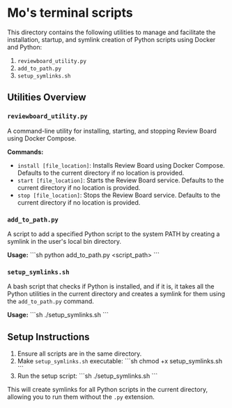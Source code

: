 # Mo's terminal scripts

This directory contains the following utilities to manage and facilitate the installation, startup, and symlink creation of Python scripts using Docker and Python:

1. `reviewboard_utility.py`
2. `add_to_path.py`
3. `setup_symlinks.sh`

## Utilities Overview

### `reviewboard_utility.py`

A command-line utility for installing, starting, and stopping Review Board using Docker Compose.

**Commands:**
- `install [file_location]`: Installs Review Board using Docker Compose. Defaults to the current directory if no location is provided.
- `start [file_location]`: Starts the Review Board service. Defaults to the current directory if no location is provided.
- `stop [file_location]`: Stops the Review Board service. Defaults to the current directory if no location is provided.

### `add_to_path.py`

A script to add a specified Python script to the system PATH by creating a symlink in the user's local bin directory.

**Usage:**
\`\`\`sh
python add_to_path.py <script_path>
\`\`\`

### `setup_symlinks.sh`

A bash script that checks if Python is installed, and if it is, it takes all the Python utilities in the current directory and creates a symlink for them using the `add_to_path.py` command.

**Usage:**
\`\`\`sh
./setup_symlinks.sh
\`\`\`

## Setup Instructions

1. Ensure all scripts are in the same directory.
2. Make `setup_symlinks.sh` executable:
   \`\`\`sh
   chmod +x setup_symlinks.sh
   \`\`\`
3. Run the setup script:
   \`\`\`sh
   ./setup_symlinks.sh
   \`\`\`

This will create symlinks for all Python scripts in the current directory, allowing you to run them without the `.py` extension.

